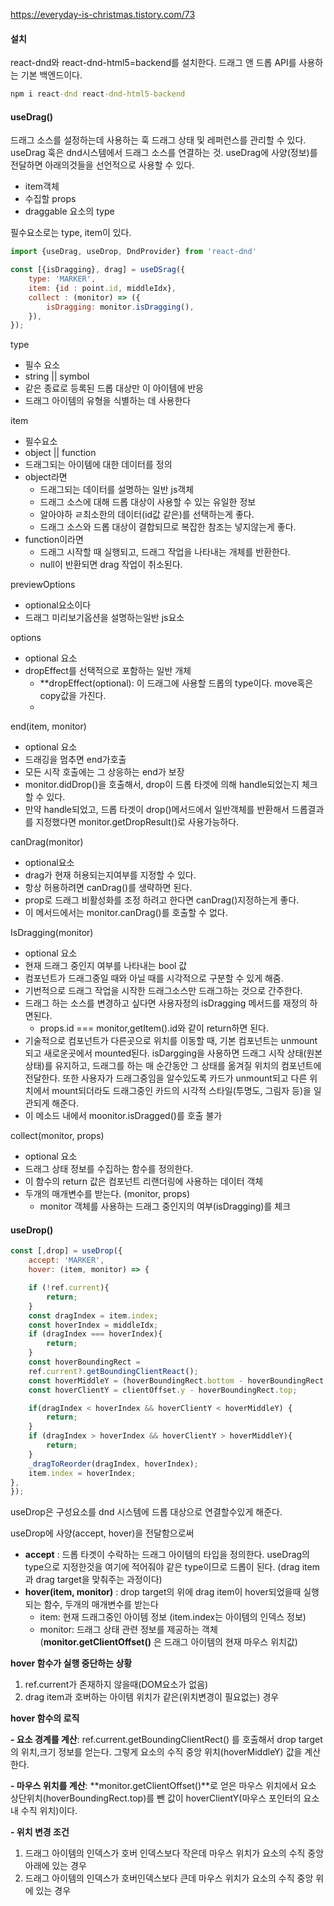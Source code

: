 https://everyday-is-christmas.tistory.com/73
#### 설치
react-dnd와 react-dnd-html5=backend를 설치한다.
드래그 앤 드롭 API를 사용하는 기본 백엔드이다.
```cmd
npm i react-dnd react-dnd-html5-backend
```

#### useDrag()
드래그 소스를 설정하는데 사용하는 훅
드래그 상태 및 레퍼런스를 관리할 수 있다.
useDrag 훅은 dnd시스템에서 드래그 소스를 연결하는 것.
useDrag에 사양(정보)를 전달하면 아래의것들을 선언적으로 사용할 수 있다.

- item객체
- 수집할 props
- draggable 요소의  type

필수요소로는 type, item이 있다.
```jsx
import {useDrag, useDrop, DndProvider} from 'react-dnd'

const [{isDragging}, drag] = useDSrag({
	type: 'MARKER',
	item: {id : point.id, middleIdx},
	collect : (monitor) => ({
		isDragging: monitor.isDragging(),
	}),
});
```

type 
- 필수 요소
- string || symbol
- 같은 종료로 등록된 드롭 대상만 이 아이템에 반응
- 드래그 아이템의 유형을 식별하는 데 사용한다


item
- 필수요소
- object || function
- 드래그되는 아이템에 대한 데이터를 정의
- object라면
	- 드래그되는 데이터를 설명하는 일반 js객체
	- 드래그 소스에 대해 드롭 대상이 사용할 수 있는 유일한 정보
	- 알아야하 ㄹ최소한의 데이터(id값 같은)를 선택하는게 좋다.
	- 드래그 소스와 드롭 대상이 결합되므로 복잡한 참조는 넣지않는게 좋다. 
- function이라면
	- 드래그 시작할 때 실행되고, 드래그 작업을 나타내는 개체를 반환한다.
	- null이 반환되면 drag 작업이 취소된다.

previewOptions
- optional요소이다
- 드래그 미리보기옵션을 설명하는일반 js요소

options
- optional 요소
- dropEffect를 선택적으로 포함하는 일반 개체
	- **dropEffect(optional): 이 드래그에 사용할 드롭의 type이다. move혹은 copy값을 가진다.
	- 

end(item, monitor)
- optional 요소
- 드래깅을 멈추면 end가호출
- 모든 시작 호출에는 그 상응하는 end가 보장
- monitor.didDrop()을 호출해서, drop이 드롭 타겟에 의해 handle되었는지 체크할 수 있다.
- 만약 handle되었고, 드롭 타겟이 drop()메서드에서 일반객체를 반환해서 드롭결과를 지정했다면 monitor.getDropResult()로 사용가능하다.


canDrag(monitor)
- optional요소
- drag가 현재 허용되는지여부를 지정할 수 있다. 
- 항상 허용하려면 canDrag()를 생략하면 된다.
- prop로 드래그 비활성화를 조정 하려고 한다면 canDrag()지정하는게 좋다.
- 이 메서드에서는 monitor.canDrag()를 호출할 수 없다.


IsDragging(monitor)
- optional 요소
- 현재 드래그 중인지 여부를 나타내는 bool 값
- 컴포넌트가 드래그중일 때와 아닐 때를 시각적으로 구분할 수 있게 해줌.
- 기번적으로 드래그 작업을 시작한 드래그소스만 드래그하는 것으로 간주한다.
- 드래그 하는 소스를 변경하고 싶다면 사용자정의 isDragging 메서드를 재정의 하면된다.
	- props.id === monitor,getItem().id와 같이 return하면 된다.
- 기술적으로 컴포넌트가 다른곳으로 위치를 이동할 때, 기본 컴포넌트는 unmount되고 새로운곳에서 mounted된다. isDargging을 사용하면 드래그 시작 상태(원본 상태)를 유지하고, 드래그를 하는 매 순간동안 그 상태를 옮겨질 위치의 컴포넌트에 전달한다. 또한 사용자가 드래그중임을 알수있도록 카드가 unmount되고 다른 위치에서 mount되더라도 드래그중인 카드의 시각적 스타일(투명도, 그림자 등)을 일관되게 해준다.
- 이 메소드 내에서 moonitor.isDragged()를 호출 불가

collect(monitor, props)
- optional 요소
- 드래그 상태 정보를 수집하는 함수를 정의한다.
- 이 함수의 return 값은 컴포넌트 리랜더링에 사용하는 데이터 객체
- 두개의 매개변수를 받는다. (monitor, props)
	- monitor 객체를 사용하는 드래그 중인지의 여부(isDragging)를 체크

#### useDrop()
```jsx
const [,drop] = useDrop({
	accept: 'MARKER',
	hover: (item, monitor) => {

	if (!ref.current){
		return;
	}
	const dragIndex = item.index;
	const hoverIndex = middleIdx;
	if (dragIndex === hoverIndex){
		return;
	}
	const hoverBoundingRect = 
	ref.current?.getBoundingClientReact();
	const hoverMiddleY = (hoverBoundingRect.bottom - hoverBoundingRect.top) / 2;
	const hoverClientY = clientOffset.y - hoverBoundingRect.top;

	if(dragIndex < hoverIndex && hoverClientY < hoverMiddleY) {
		return;
	}
	if (dragIndex > hoverIndex && hoverClientY > hoverMiddleY){
		return;
	}
	_dragToReorder(dragIndex, hoverIndex);
	item.index = hoverIndex;
},
});
```

useDrop은 구성요소를 dnd 시스템에 드롭 대상으로 연결할수있게 해준다.

useDrop에 사양(accept, hover)을 전달함으로써

- **accept** : 드롭 타겟이 수락하는 드래그 아이템의 타입을 정의한다. useDrag의 type으로 지정한것을 여기에 적어줘야 같은 type이므로 드롭이 된다. (drag item과 drag target을 맞춰주는 과정이다)
- **hover(item, monitor)** : drop target의 위에 drag item이 hover되었을때 실행되는 함수, 두개의 매개변수를 받는다
    - item: 현재 드래그중인 아이템 정보 (item.index는 아이템의 인덱스 정보)
    - monitor: 드래그 상태 관련 정보를 제공하는 객체(**monitor.getClientOffset()** 은 드래그 아이템의 현재 마우스 위치값)


 **hover 함수가 실행 중단하는 상황**

1. ref.current가 존재하지 않을때(DOM요소가 없음)
2. drag item과 호버하는 아이템 위치가 같은(위치변경이 필요없는) 경우



 **hover 함수의 로직**

**- 요소 경계를 계산**: ref.current.getBoundingClientRect() 를 호출해서 drop target의 위치,크기 정보를 얻는다. 그렇게 요소의 수직 중앙 위치(hoverMiddleY) 값을 계산한다.

**- 마우스 위치를 계산**: **monitor.getClientOffset()**로 얻은 마우스 위치에서 요소 상단위치(hoverBoundingRect.top)를 뺀 값이 hoverClientY(마우스 포인터의 요소 내 수직 위치)이다.

**- 위치 변경 조건**

1. 드래그 아이템의 인덱스가 호버 인덱스보다 작은데 마우스 위치가 요소의 수직 중앙 아래에 있는 경우
2. 드래그 아이템의 인덱스가 호버인덱스보다 큰데 마우스 위치가 요소의 수직 중앙 위에 있는 경우